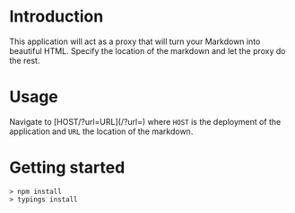 # Introduction

This application will act as a proxy that will turn your Markdown into beautiful HTML. Specify the location of the markdown and let the proxy do the rest.

# Usage

Navigate to [HOST/?url=URL](<host>/?url=<url>) where `HOST` is the deployment of the application and `URL` the location of the markdown.

# Getting started

```
> npm install
> typings install
```